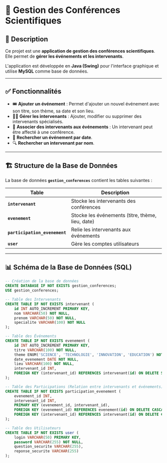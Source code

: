 # 🎤 Gestion des Conférences Scientifiques

## 📌 Description
Ce projet est une **application de gestion des conférences scientifiques**.  
Elle permet de **gérer les événements et  les intervenants**.

L'application est développée en **Java (Swing)** pour l'interface graphique et utilise **MySQL** comme base de données.

---

## ✅ **Fonctionnalités**
- 🎟 **Ajouter un événement** : Permet d'ajouter un nouvel événement avec son titre, son thème, sa date et son lieu.
- 👨‍🏫 **Gérer les intervenants** : Ajouter, modifier ou supprimer des intervenants spécialisés.
- 📝 **Associer des intervenants aux événements** : Un intervenant peut être affecté à une conférence.
- 🔎 **Rechercher un événement par date**.
- 🔍 **Rechercher un intervenant par nom**.


---

## 🏗 **Structure de la Base de Données**
La base de données **`gestion_conferences`** contient les tables suivantes :

| Table                     | Description                                      |
|---------------------------|--------------------------------------------------|
| **`intervenant`**         | Stocke les intervenants des conférences         |
| **`evenement`**           | Stocke les événements (titre, thème, lieu, date)|
| **`participation_evenement`** | Relie les intervenants aux événements       |
| **`user`**                | Gère les comptes utilisateurs                   |

---

## 📊 **Schéma de la Base de Données (SQL)**
```sql
-- Création de la base de données
CREATE DATABASE IF NOT EXISTS gestion_conferences;
USE gestion_conferences;

-- Table des Intervenants
CREATE TABLE IF NOT EXISTS intervenant (
    id INT AUTO_INCREMENT PRIMARY KEY,
    nom VARCHAR(50) NOT NULL,
    prenom VARCHAR(50) NOT NULL,
    specialite VARCHAR(100) NOT NULL
);

-- Table des Événements
CREATE TABLE IF NOT EXISTS evenement (
    id INT AUTO_INCREMENT PRIMARY KEY,
    titre VARCHAR(100) NOT NULL,
    theme ENUM('SCIENCE', 'TECHNOLOGIE', 'INNOVATION', 'EDUCATION') NOT NULL,
    date_evenement DATE NOT NULL,
    lieu VARCHAR(100) NOT NULL,
    intervenant_id INT,
    FOREIGN KEY (intervenant_id) REFERENCES intervenant(id) ON DELETE SET NULL
);

-- Table des Participations (Relation entre intervenants et événements)
CREATE TABLE IF NOT EXISTS participation_evenement (
    evenement_id INT,
    intervenant_id INT,
    PRIMARY KEY (evenement_id, intervenant_id),
    FOREIGN KEY (evenement_id) REFERENCES evenement(id) ON DELETE CASCADE,
    FOREIGN KEY (intervenant_id) REFERENCES intervenant(id) ON DELETE CASCADE
);

-- Table des Utilisateurs
CREATE TABLE IF NOT EXISTS user (
    login VARCHAR(50) PRIMARY KEY,
    password VARCHAR(255) NOT NULL,
    question_securite VARCHAR(255),
    reponse_securite VARCHAR(255)
);
```
